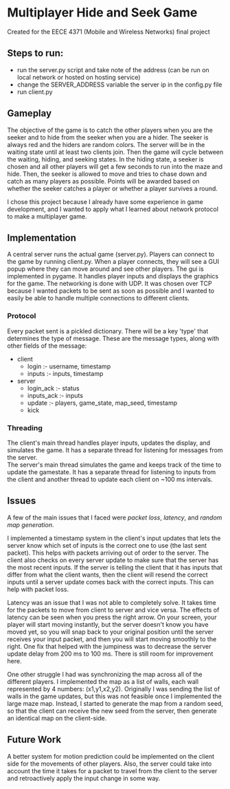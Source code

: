 # Multiplayer Hide and Seek Game
Created for the EECE 4371 (Mobile and Wireless Networks) final project

## Steps to run: 
- run the server.py script and take note of the address (can be run on local network or hosted on hosting service)
- change the SERVER_ADDRESS variable the server ip in the config.py file
- run client.py

## Gameplay
The objective of the game is to catch the other players when you are the seeker and to hide from the seeker when you are a hider. The seeker is always red and the hiders are random colors. The server will be in the waiting state until at least two clients join. Then the game will cycle between the waiting, hiding, and seeking states. In the hiding state, a seeker is chosen and all other players will get a few seconds to run into the maze and hide. Then, the seeker is allowed to move and tries to chase down and catch as many players as possible. Points will be awarded based on whether the seeker catches a player or whether a player survives a round.  
  
I chose this project because I already have some experience in game development, and I wanted to apply what I learned about network protocol to make a multiplayer game. 

## Implementation
A central server runs the actual game (server.py). Players can connect to the game by running client.py. When a player connects, they will see a GUI popup where they can move around and see other players. The gui is implemented in pygame. It handles player inputs and displays the graphics for the game. The networking is done with UDP. It was chosen over TCP because I wanted packets to be sent as soon as possible and I wanted to easily be able to handle multiple connections to different clients.  

### Protocol
Every packet sent is a pickled dictionary. There will be a key 'type' that determines the type of message. These are the message types, along with other fields of the message:
- client
  - login :- username, timestamp
  - inputs :- inputs, timestamp
- server
  - login_ack :- status
  - inputs_ack :- inputs
  - update :- players, game_state, map_seed, timestamp
  - kick  
  
### Threading
The client's main thread handles player inputs, updates the display, and simulates the game. It has a separate thread for listening for messages from the server.  
The server's main thread simulates the game and keeps track of the time to update the gamestate. It has a separate thread for listening to inputs from the client and another thread to update each client on ~100 ms intervals. 

## Issues
A few of the main issues that I faced were *packet loss*, *latency*, and *random map generation*.  

I implemented a timestamp system in the client's input updates that lets the server know which set of inputs is the correct one to use (the last sent packet). This helps with packets arriving out of order to the server. The client also checks on every server update to make sure that the server has the most recent inputs. If the server is telling the client that it has inputs that differ from what the client wants, then the client will resend the correct inputs until a server update comes back with the correct inputs. This can help with packet loss.  

Latency was an issue that I was not able to completely solve. It takes time for the packets to move from client to server and vice versa. The effects of latency can be seen when you press the right arrow. On your screen, your player will start moving instantly, but the server doesn't know you have moved yet, so you will snap back to your original position until the server receives your input packet, and then you will start moving smoothly to the right. One fix that helped with the jumpiness was to decrease the server update delay from 200 ms to 100 ms. There is still room for improvement here.  

One other struggle I had was synchronizing the map across all of the different players. I implemented the map as a list of walls, each wall represented by 4 numbers: (x1,y1,x2,y2). Originally I was sending the list of walls in the game updates, but this was not feasible once I implemented the large maze map. Instead, I started to generate the map from a random seed, so that the client can receive the new seed from the server, then generate an identical map on the client-side. 

## Future Work
A better system for motion prediction could be implemented on the client side for the movements of other players. Also, the server could take into account the time it takes for a packet to travel from the client to the server and retroactively apply the input change in some way. 
